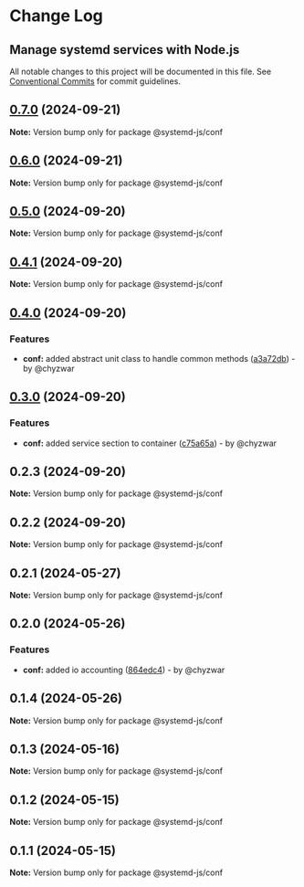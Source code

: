 # Change Log
## Manage systemd services with Node.js

All notable changes to this project will be documented in this file.
See [Conventional Commits](https://conventionalcommits.org) for commit guidelines.

## [0.7.0](https://github.com/systemd-js/systemd/compare/v0.6.1...v0.7.0) (2024-09-21)

**Note:** Version bump only for package @systemd-js/conf

## [0.6.0](https://github.com/systemd-js/systemd/compare/v0.5.0...v0.6.0) (2024-09-21)

**Note:** Version bump only for package @systemd-js/conf

## [0.5.0](https://github.com/systemd-js/systemd/compare/v0.4.1...v0.5.0) (2024-09-20)

**Note:** Version bump only for package @systemd-js/conf

## [0.4.1](https://github.com/systemd-js/systemd/compare/v0.4.0...v0.4.1) (2024-09-20)

**Note:** Version bump only for package @systemd-js/conf

## [0.4.0](https://github.com/systemd-js/systemd/compare/v0.3.0...v0.4.0) (2024-09-20)

### Features

* **conf:** added abstract unit class to handle common methods ([a3a72db](https://github.com/systemd-js/systemd/commit/a3a72db135776ed6124447cf65b8752d06562af7)) - by @chyzwar

## [0.3.0](https://github.com/systemd-js/systemd/compare/v0.2.3...v0.3.0) (2024-09-20)

### Features

* **conf:** added service section to container ([c75a65a](https://github.com/systemd-js/systemd/commit/c75a65a1cc92e6eceb0af868e5281283a26b3c06)) - by @chyzwar

## 0.2.3 (2024-09-20)

**Note:** Version bump only for package @systemd-js/conf

## 0.2.2 (2024-09-20)

**Note:** Version bump only for package @systemd-js/conf

## 0.2.1 (2024-05-27)

**Note:** Version bump only for package @systemd-js/conf

## 0.2.0 (2024-05-26)

### Features

* **conf:** added io accounting ([864edc4](https://github.com/chyzwar/systemd/commit/864edc416f5afe3cdeb29475d0e31a90f54d8aec)) - by @chyzwar

## 0.1.4 (2024-05-26)

**Note:** Version bump only for package @systemd-js/conf

## 0.1.3 (2024-05-16)

**Note:** Version bump only for package @systemd-js/conf

## 0.1.2 (2024-05-15)

**Note:** Version bump only for package @systemd-js/conf

## 0.1.1 (2024-05-15)

**Note:** Version bump only for package @systemd-js/conf
